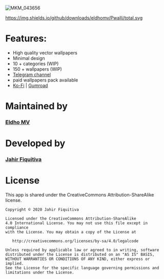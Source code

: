 ![MKM_043656](https://user-images.githubusercontent.com/64636539/184342255-3f1c8e9c-c694-4488-96b7-82bacdd5d4b9.jpg)

https://img.shields.io/github/downloads/eldhomv/Pwalli/total.svg

# Features:

* High quality vector wallpapers
* Minimal design
* 10 + categories (WIP)
* 150 + wallpapers (WIP)
* [Telegram channel](https://ko-fi.com/s/a8e7707aa9)
* paid wallpapers pack available
* [Ko-Fi](https://ko-fi.com/s/a8e7707aa9) | [Gumroad](https://materialuwalls.gumroad.com/l/wallpaper)


# Maintained by

### [Eldho MV](https://github.com/eldhomv)


# Developed by

### [Jahir Fiquitiva](https://jahir.dev/)


# License

This app is shared under the CreativeCommons Attribution-ShareAlike license.

    Copyright © 2020 Jahir Fiquitiva
    
    Licensed under the CreativeCommons Attribution-ShareAlike 
    4.0 International License. You may not use this file except in compliance 
    with the License. You may obtain a copy of the License at
    
       http://creativecommons.org/licenses/by-sa/4.0/legalcode
    
    Unless required by applicable law or agreed to in writing, software
    distributed under the License is distributed on an "AS IS" BASIS,
    WITHOUT WARRANTIES OR CONDITIONS OF ANY KIND, either express or implied.
    See the License for the specific language governing permissions and
    limitations under the License.

